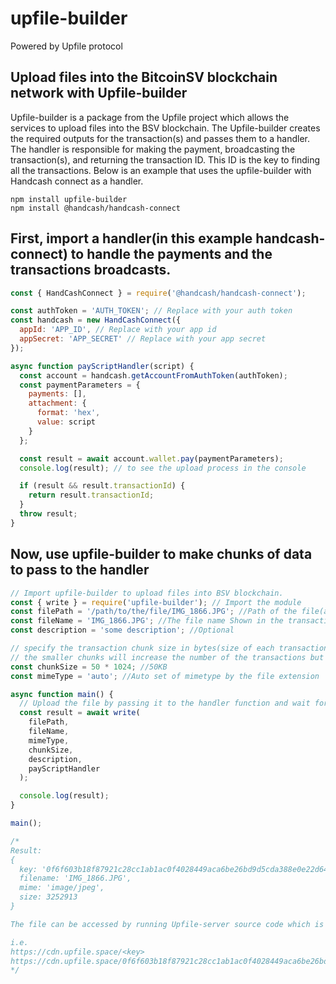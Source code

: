 # upfile-builder

Powered by Upfile protocol

## Upload files into the BitcoinSV blockchain network with Upfile-builder

Upfile-builder is a package from the Upfile project which allows the services to upload files into the BSV blockchain. The Upfile-builder creates the required outputs for the transaction(s) and passes them to a handler. The handler is responsible for making the payment, broadcasting the transaction(s), and returning the transaction ID. This ID is the key to finding all the transactions. Below is an example that uses the upfile-builder with Handcash connect as a handler.

```
npm install upfile-builder
npm install @handcash/handcash-connect
```

## First, import a handler(in this example handcash-connect) to handle the payments and the transactions broadcasts.

```js
const { HandCashConnect } = require('@handcash/handcash-connect');

const authToken = 'AUTH_TOKEN'; // Replace with your auth token
const handcash = new HandCashConnect({
  appId: 'APP_ID', // Replace with your app id
  appSecret: 'APP_SECRET' // Replace with your app secret
});

async function payScriptHandler(script) {
  const account = handcash.getAccountFromAuthToken(authToken);
  const paymentParameters = {
    payments: [],
    attachment: {
      format: 'hex',
      value: script
    }
  };

  const result = await account.wallet.pay(paymentParameters);
  console.log(result); // to see the upload process in the console

  if (result && result.transactionId) {
    return result.transactionId;
  }
  throw result;
}
```

## Now, use upfile-builder to make chunks of data to pass to the handler

```js
// Import upfile-builder to upload files into BSV blockchain.
const { write } = require('upfile-builder'); // Import the module
const filePath = '/path/to/the/file/IMG_1866.JPG'; //Path of the file(any format)
const fileName = 'IMG_1866.JPG'; //The file name Shown in the transaction
const description = 'some description'; //Optional

// specify the transaction chunk size in bytes(size of each transaction if the file is more than chunk size)
// the smaller chunks will increase the number of the transactions but it will provide a better streaming when downloading big files like videos, etc.
const chunkSize = 50 * 1024; //50KB
const mimeType = 'auto'; //Auto set of mimetype by the file extension

async function main() {
  // Upload the file by passing it to the handler function and wait for the result;
  const result = await write(
    filePath,
    fileName,
    mimeType,
    chunkSize,
    description,
    payScriptHandler
  );

  console.log(result);
}

main();

/*
Result:
{
  key: '0f6f603b18f87921c28cc1ab1ac0f4028449aca6be26bd9d5cda388e0e22d648',
  filename: 'IMG_1866.JPG',
  mime: 'image/jpeg',
  size: 3252913
}

The file can be accessed by running Upfile-server source code which is available on https://github.com/omega-chain/upfile-server or using our instance on https://cdn.upfile.space

i.e. 
https://cdn.upfile.space/<key>
https://cdn.upfile.space/0f6f603b18f87921c28cc1ab1ac0f4028449aca6be26bd9d5cda388e0e22d648
*/
```
